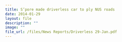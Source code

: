 ```yaml
---
title: S’pore made driverless car to ply NUS roads
date: 2014-01-29
layout: file
description: ""
image: ""
file_url: /files/News Reports/Driverless 29-Jan.pdf
---
```

